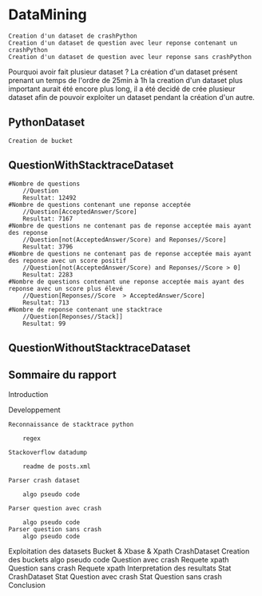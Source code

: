 DataMining
==========
    Creation d'un dataset de crashPython
    Creation d'un dataset de question avec leur reponse contenant un crashPython
    Creation d'un dataset de question avec leur reponse sans crashPython
    
Pourquoi avoir fait plusieur dataset ?
    La création d'un dataset présent prenant un temps de l'ordre de 25min à 1h
    la creation d'un dataset plus important aurait été encore plus long, il a été
    decidé de crée plusieur dataset afin de pouvoir exploiter un dataset pendant
    la création d'un autre.

PythonDataset
-------------
    Creation de bucket

QuestionWithStacktraceDataset
-----------------------------
    #Nombre de questions
        //Question
        Resultat: 12492
    #Nombre de questions contenant une reponse acceptée
        //Question[AcceptedAnswer/Score]
        Resultat: 7167
    #Nombre de questions ne contenant pas de reponse acceptée mais ayant des reponse
        //Question[not(AcceptedAnswer/Score) and Reponses//Score]
        Resultat: 3796
    #Nombre de questions ne contenant pas de reponse acceptée mais ayant des reponse avec un score positif
        //Question[not(AcceptedAnswer/Score) and Reponses//Score > 0] 
        Resultat: 2283
    #Nombre de questions contenant une reponse acceptée mais ayant des reponse avec un score plus élevé
        //Question[Reponses//Score  > AcceptedAnswer/Score]
        Resultat: 713
    #Nombre de reponse contenant une stacktrace
        //Question[Reponses//Stack]]
        Resultat: 99

QuestionWithoutStacktraceDataset
--------------------------------

Sommaire du rapport
-------------------
Introduction

Developpement

    Reconnaissance de stacktrace python
    
        regex
        
    Stackoverflow datadump
    
        readme de posts.xml
        
    Parser crash dataset
    
        algo pseudo code
        
    Parser question avec crash
    
        algo pseudo code
    Parser question sans crash
        algo pseudo code
Exploitation des datasets
    Bucket & Xbase & Xpath
    CrashDataset
        Creation des buckets
            algo pseudo code
    Question avec crash
        Requete xpath
    Question sans crash
        Requete xpath
Interpretation des resultats
    Stat CrashDataset
    Stat Question avec crash
    Stat Question sans crash
Conclusion
